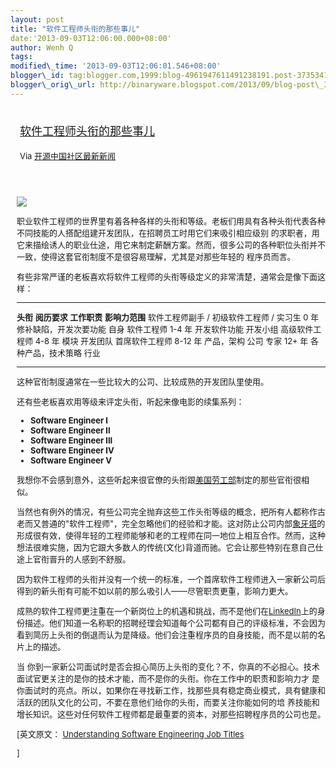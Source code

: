 ```yaml
--- 
layout: post 
title: "软件工程师头衔的那些事儿" 
date:'2013-09-03T12:06:00.000+08:00' 
author: Wenh Q
tags:
modified\_time: '2013-09-03T12:06:01.546+08:00' 
blogger\_id: tag:blogger.com,1999:blog-4961947611491238191.post-3735341622520078908
blogger\_orig\_url: http://binaryware.blogspot.com/2013/09/blog-post\_3.html
---
```

<div style="margin: 10px; padding: 5px;">

<div style="font-size: 18px;">

[软件工程师头衔的那些事儿](http://www.oschina.net/news/43836/understanding-software-engineering-job-titles)

</div>

<div style="font-size: 13px;">

Via [开源中国社区最新新闻](http://www.oschina.net/?from=rss)

</div>

</div>

<div style="font-size: 13px; padding: 15px 0 10px 10px;">

![](http://static.oschina.net/uploads/img/201309/03072214_z3Mt.jpg)

职业软件工程师的世界里有着各种各样的头衔和等级。老板们用具有各种头衔代表各种不同技能的人搭配组建开发团队，在招聘员工时用它们来吸引相应级别
的求职者，用它来描绘诱人的职业仕途，用它来制定薪酬方案。然而，很多公司的各种职位头衔并不一致，使得这套官衔制度不是很容易理解，尤其是对那些年轻的
程序员而言。

有些非常严谨的老板喜欢将软件工程师的头衔等级定义的非常清楚，通常会是像下面这样：

  ------------------------------------------ -------------- ------------------------ ----------------
  **头衔**                                   **阅历要求**   **工作职责**             **影响力范围**
  软件工程师副手 / 初级软件工程师 / 实习生   0 年           修补缺陷，开发次要功能   自身
  软件工程师                                 1-4 年         开发软件功能             开发小组
  高级软件工程师                             4-8 年         模块                     开发团队
  首席软件工程师                             8-12 年        产品，架构               公司
  专家                                       12+ 年         各种产品，技术策略       行业
  ------------------------------------------ -------------- ------------------------ ----------------

这种官衔制度通常在一些比较大的公司、比较成熟的开发团队里使用。

还有些老板喜欢用等级来评定头衔，听起来像电影的续集系列：

-   ****Software Engineer I****
-   **Software Engineer II**
-   **Software Engineer III**
-   **Software Engineer IV**
-   **Software Engineer V**

我想你不会感到意外，这些听起来很官僚的头衔跟[美国劳工部](http://www.bls.gov/ncs/ocs/ocs95apb.htm#programmer)制定的那些官衔很相似。

当然也有例外的情况，有些公司完全抛弃这些工作头衔等级的概念，把所有人都称作古老而又普通的"软件工程师"，完全忽略他们的经验和才能。这对防止公司内部[象牙塔](http://en.wikipedia.org/wiki/Ivory_Tower)的形成很有效，使得年轻的工程师能够和老的工程师在同一地位上相互合作。然而，这种想法很难实施，因为它跟大多数人的传统(文化)背道而驰。它会让那些特别在意自己仕途上官衔晋升的人感到不舒服。

因为软件工程师的头衔并没有一个统一的标准，一个首席软件工程师进入一家新公司后得到的新头衔有可能不如以前的那么吸引人——尽管职责更重，影响力更大。

成熟的软件工程师更注重在一个新岗位上的机遇和挑战，而不是他们在[LinkedIn](https://www.linkedin.com/)上的身份描述。他们知道一名称职的招聘经理会知道每个公司都有自己的评级标准，不会因为看到简历上头衔的倒退而认为是降级。他们会注重程序员的自身技能，而不是以前的名片上的描述。

当
你到一家新公司面试时是否会担心简历上头衔的变化？不，你真的不必担心。技术面试官更关注的是你的技术才能，而不是你的头衔。你在工作中的职责和影响力才
是你面试时的亮点。所以，如果你在寻找新工作，找那些具有稳定商业模式，具有健康和活跃的团队文化的公司，不要在意他们给你的头衔，而要关注你能如何的培
养技能和增长知识。这些对任何软件工程师都是最重要的资本，对那些招聘程序员的公司也是。

<div>


[英文原文： [Understanding Software Engineering Job
Titles](http://morethancoding.com/2013/08/20/understanding-software-engineering-job-titles/)

]

</div>

</div>
